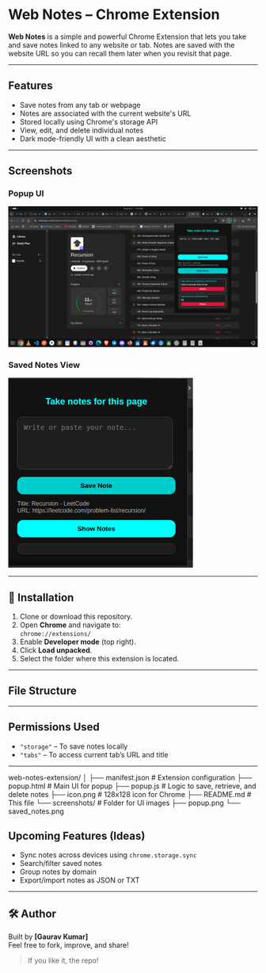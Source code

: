 # Web Notes – Chrome Extension

**Web Notes** is a simple and powerful Chrome Extension that lets you take and save notes linked to any website or tab. Notes are saved with the website URL so you can recall them later when you revisit that page.

---

## Features

-  Save notes from any tab or webpage
-  Notes are associated with the current website's URL
-  Stored locally using Chrome's storage API
-  View, edit, and delete individual notes
-  Dark mode-friendly UI with a clean aesthetic

---

## Screenshots

### Popup UI
![Popup UI](image.png)

### Saved Notes View
![Saved Notes](ss.png)

---

## 🚀 Installation

1. Clone or download this repository.
2. Open **Chrome** and navigate to:  
   `chrome://extensions/`
3. Enable **Developer mode** (top right).
4. Click **Load unpacked**.
5. Select the folder where this extension is located.

---

## File Structure


---

## Permissions Used

- `"storage"` – To save notes locally
- `"tabs"` – To access current tab’s URL and title

---


web-notes-extension/
│
├── manifest.json # Extension configuration
├── popup.html # Main UI for popup
├── popup.js # Logic to save, retrieve, and delete notes
├── icon.png # 128x128 icon for Chrome
├── README.md # This file
└── screenshots/ # Folder for UI images
├── popup.png
└── saved_notes.png


##  Upcoming Features (Ideas)

-  Sync notes across devices using `chrome.storage.sync`
-  Search/filter saved notes
-  Group notes by domain
-  Export/import notes as JSON or TXT

---

## 🛠️ Author

Built by **[Gaurav Kumar]**  
Feel free to fork, improve, and share!  

> If you like it,  the repo!

